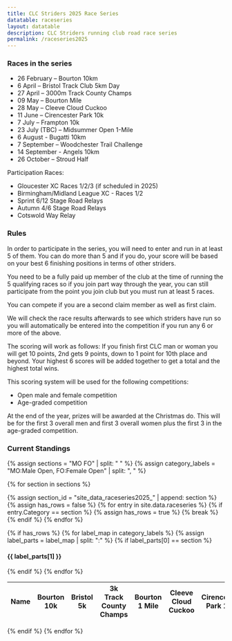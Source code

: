 ```yaml
---
title: CLC Striders 2025 Race Series
datatable: raceseries
layout: datatable
description: CLC Striders running club road race series
permalink: /raceseries2025
---
```


### Races in the series

- 26 February – Bourton 10km
- 6 April – Bristol Track Club 5km Day
- 27 April – 3000m Track County Champs
- 09 May – Bourton Mile
- 28 May – Cleeve Cloud Cuckoo
- 11 June – Cirencester Park 10k
- 7 July – Frampton 10k
- 23 July (TBC) – Midsummer Open 1-Mile
- 6 August - Bugatti 10km
- 7 September – Woodchester Trail Challenge
- 14 September - Angels 10km
- 26 October – Stroud Half

Participation Races:
- Gloucester XC Races 1/2/3 (if scheduled in 2025)
- Birmingham/Midland League XC - Races 1/2
- Sprint 6/12 Stage Road Relays
- Autumn 4/6 Stage Road Relays
- Cotswold Way Relay


### Rules

In order to participate in the series, you will need to enter and run in at least 5 of them. You can do more than 5 and if you do, your score will be based on your best 6 finishing positions in terms of other striders. 

You need to be a fully paid up member of the club at the time of running the 5 qualifying races so if you join part way through the year, you can still participate from the point you join club but you must run at least 5 races.  

You can compete if you are a second claim member as well as first claim. 

We will check the race results afterwards to see which striders have run so you will automatically be entered into the competition if you run any 6 or more of the above. 

The scoring will work as follows: 
If you finish first CLC man or woman you will get 10 points, 2nd gets 9 points, down to 1 point for 10th place and beyond. Your highest 6 scores will be added together to get a total and the highest total wins. 

This scoring system will be used for the following competitions: 
* Open male and female competition
* Age-graded competition

At the end of the year, prizes will be awarded at the Christmas do. This will be for the first 3 overall men and first 3 overall women plus the first 3 in the age-graded competition.

### Current Standings

{% assign sections = "MO FO" | split: " " %}
{% assign category_labels = "MO:Male Open, FO:Female Open" | split: ", " %}

{% for section in sections %}
  
  {% assign section_id = "site_data_raceseries2025_" | append: section %}
  {% assign has_rows = false %}
  {% for entry in site.data.raceseries %}
    {% if entry.Category == section %}
      {% assign has_rows = true %}
      {% break %}
    {% endif %}
  {% endfor %}
  
  {% if has_rows %}
    {% for label_map in category_labels %}
      {% assign label_parts = label_map | split: ":" %}
      {% if label_parts[0] == section %}
<br/>
<h4>{{ label_parts[1] }}</h4>
      {% endif %}
    {% endfor %}
<table id="{{section_id}}" style="width:100%">
    <thead>
        <tr>
            <th data-field="Name">Name</th>
            <th data-field="bourton10k"><div class="vertical-text">Bourton 10k</div></th>
            <th data-field="bristol"><div class="vertical-text">Bristol 5k</div></th>
            <th data-field="countychamps"><div class="vertical-text">3k Track County Champs</div></th>
            <th data-field="bourton1mile"><div class="vertical-text">Bourton 1 Mile</div></th>
            <th data-field="cleeve"><div class="vertical-text">Cleeve Cloud Cuckoo</div></th>
            <th data-field="cirencester"><div class="vertical-text">Cirencester Park 10k</div></th>
            <th data-field="frampton"><div class="vertical-text">Frampton 10k</div></th>
            <th data-field="midsummer"><div class="vertical-text">Midsummer Open 1-Mile</div></th>
            <th data-field="bugatti"><div class="vertical-text">Bugatti 10k</div></th>
            <th data-field="woodchester"><div class="vertical-text">Woodchester Trail Challenge</div></th>
            <th data-field="angels"><div class="vertical-text">Angels 10k</div></th>
            <th data-field="stroud"><div class="vertical-text">Stroud Half</div></th>
            <th data-field="participationbonus"><div class="vertical-text">Participation bonus</div></th>
            <th data-field="total">Total (best 6)</th>
            <th data-field="rank">Rank (min. 6 fixtures)</th>
        </tr>
    </thead>
</table>
  {% endif %}
{% endfor %}
